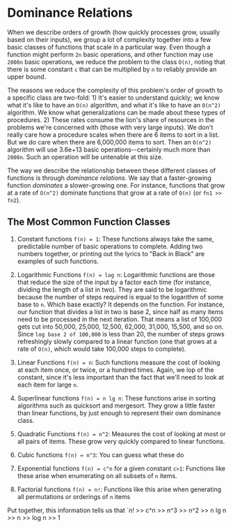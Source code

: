 # Dominance Relations

When we describe orders of growth (how quickly processes grow, usually based on their inputs), we group a lot of complexity together into a few basic classes of functions that scale in a particular way. Even though a function might perform `2n` basic operations, and other function may use `2000n` basic operations, we reduce the problem to the class `O(n)`, noting that there is some constant `c` that can be multiplied by `n` to reliably provide an upper bound.

The reasons we reduce the complexity of this problem's order of growth to a specific class are two-fold: 1) It's easier to understand quickly; we know what it's like to have an `O(n)` algorithm, and what it's like to have an `O(n^2)` algorithm. We know what generalizations can be made about these types of procedures. 2) These rates consume the lion's share of resources in the problems we're concerned with (those with very large inputs). We don't really care how a procedure scales when there are 6 items to sort in a list. But we do care when there are 6,000,000 items to sort. Then an `O(n^2)` algorithm will use 3.6e+13 basic operations--certainly much more than `2000n`. Such an operation will be untenable at this size.

The way we describe the relationship between these different classes of functions is through _dominance relations_. We say that a faster-growing function _dominates_ a slower-growing one. For instance, functions that grow at a rate of `O(n^2)` dominate functions that grow at a rate of `O(n)` (or `fn1 >> fn2`). 

## The Most Common Function Classes

1) Constant functions `f(n) = 1`: These functions always take the same, predictable number of basic operations to complete. Adding two numbers together, or printing out the lyrics to "Back in Black" are examples of such functions.

2) Logarithmic Functions `f(n) = log n`: Logarithmic functions are those that reduce the size of the input by a factor each time (for instance, dividing the length of a list in two). They are said to be logarithmic because the number of steps required is equal to the logarithm of some base to `n`. Which base exactly? It depends on the function. For instance, our function that divides a list in two is base 2, since half as many items need to be processed in the next iteration. That means a list of 100,000 gets cut into 50,000, 25,000, 12,500, 62,000, 31,000, 15,500, and so on. Since `log base 2 of 100,000` is less than 20, the number of steps grows refreshingly slowly compared to a linear function (one that grows at a rate of `O(n)`, which would take 100,000 steps to complete). 

3) Linear Functions `f(n) = n`: Such functions measure the cost of looking at each item once, or twice, or a hundred times. Again, we lop of the constant, since it's less important than the fact that we'll need to look at each item for large `n`.

4) Superlinear functions `f(n) = n lg n`: These functions arise in sorting algorithms such as quicksort and mergesort. They grow a little faster than linear functions, by just enough to represent their own dominance class.

5) Quadratic Functions `f(n) = n^2`: Measures the cost of looking at most or all pairs of items. These grow very quickly compared to linear functions.

6) Cubic functions `f(n) = n^3`: You can guess what these do

7) Exponential functions `f(n) = c^n` for a given constant `c>1`: Functions like these arise when enumerating on all subsets of `n` items.

8) Factorial functions  `f(n) = n!`: Functions like this arise when generating all permutations or orderings of `n` items

Put together, this information tells us that `n! >> c^n >> n^3 >> n^2 >> n lg n >> n >> log n >> 1